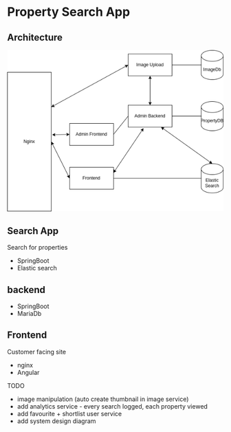 # Property Search App


## Architecture

![alt text](https://github.com/rjgallac/estatesearch/blob/c8eed77e0643e1ef1c145bf18a5749d13137ada7/toplevelarchitecture.drawio.png)


## Search App

Search for properties 

- SpringBoot
- Elastic search 

##  backend

- SpringBoot
- MariaDb

## Frontend

Customer facing site

- nginx
- Angular

TODO
- image manipulation (auto create thumbnail in image service)
- add analytics service - every search logged, each property viewed
- add favourite + shortlist user service
- add system design diagram 